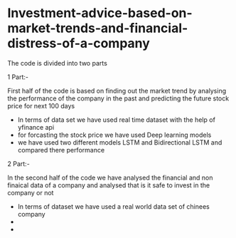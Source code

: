# Investment-advice-based-on-market-trends-and-financial-distress-of-a-company

The code is divided into two parts 

1 Part:-

First half of the code is based on finding out the market trend by analysing the performance of the company in the past and predicting the future stock price for next 100 days 

- In terms of data set we have used real time dataset with the help of yfinance api
- for forcasting the stock price we have used Deep learning models 
- we have used two different models LSTM and Bidirectional LSTM and compared there performance

2 Part:-

In the second half of the code we have analysed the financial and non finaical data of a company and analysed that is it safe to invest in the company or not  

- In terms of dataset we have used a real world data set of chinees company 
-
-
